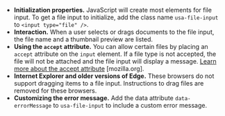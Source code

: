 - **Initialization properties.**  JavaScript will create most elements for file input. To get a file input to initialize, add the class name `usa-file-input` to `<input type="file" />`.
- **Interaction.** When a user selects or drags documents to the file input, the file name and a thumbnail preview are listed.
- **Using the `accept` attribute.** You can allow certain files by placing an `accept` attribute on the `input` element. If a file type is not accepted, the file will not be attached and the file input will display a message. [Learn more about the accept attribute](https://developer.mozilla.org/en-US/docs/Web/HTML/Element/input/file#accept) [mozilla.org].
- **Internet Explorer and older versions of Edge.** These browsers do not support dragging items to a file input. Instructions to drag files are removed for these browsers.
- **Customizing the error message.** Add the data attribute `data-errorMessage` to `usa-file-input` to include a custom error message.
